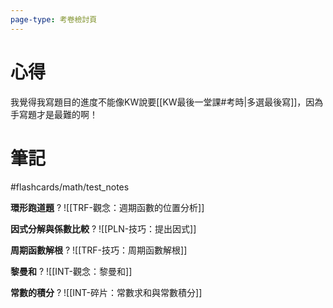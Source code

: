 ```yaml
---
page-type: 考卷檢討頁
---
```

# 心得
我覺得我寫題目的進度不能像KW說要[[KW最後一堂課#考時|多選最後寫]]，因為手寫題才是最難的啊！

# 筆記
#flashcards/math/test_notes 

**環形跑道題**
?
![[TRF-觀念：週期函數的位置分析]]
<!--SR:!2024-07-08,2,150-->

**因式分解與係數比較**
?
![[PLN-技巧：提出因式]]
<!--SR:!2024-07-08,2,150-->

**周期函數解根**
?
![[TRF-技巧：周期函數解根]]
<!--SR:!2024-07-08,2,150-->

**黎曼和**
?
![[INT-觀念：黎曼和]]
<!--SR:!2024-07-08,2,150-->

**常數的積分**
?
![[INT-碎片：常數求和與常數積分]]
<!--SR:!2024-07-08,2,150-->